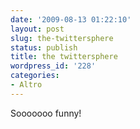 ```yaml
---
date: '2009-08-13 01:22:10'
layout: post
slug: the-twittersphere
status: publish
title: the twittersphere
wordpress_id: '228'
categories:
- Altro
---
```


Sooooooo funny!


